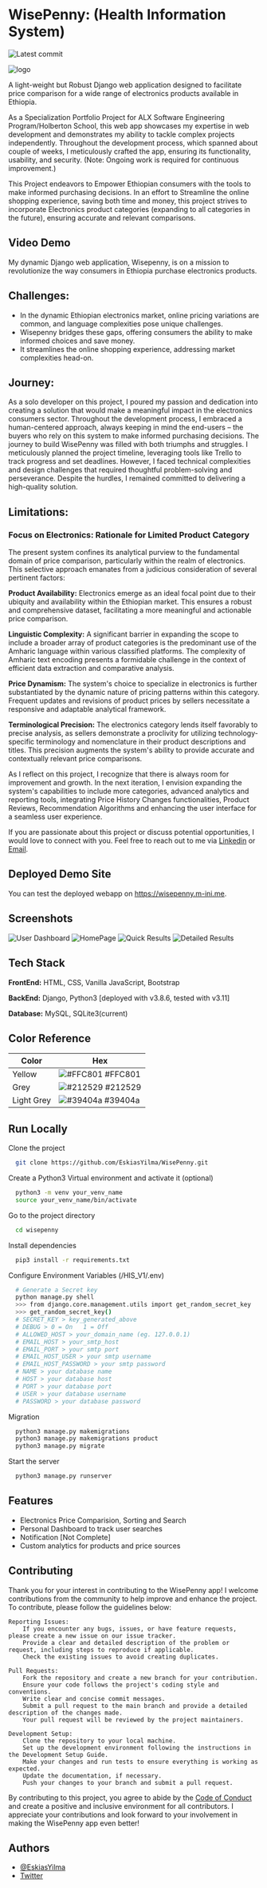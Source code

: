 
# WisePenny: (Health Information System)
![Latest commit](https://img.shields.io/github/last-commit/EskiasYilma/WisePenny?style=round-square)

![logo](https://github.com/EskiasYilma/WisePenny/blob/main/product/static/wisepenny/logo_x.png)

A light-weight but Robust Django web application designed to facilitate price comparison for a wide range of electronics products available in Ethiopia.

As a Specialization Portfolio Project for ALX Software Engineering Program/Holberton School, this web app showcases my expertise in web development and demonstrates my ability to tackle complex projects independently. Throughout the development process, which spanned about couple of weeks, I meticulously crafted the app, ensuring its functionality, usability, and security. (Note: Ongoing work is required for continuous improvement.)

This Project endeavors to Empower Ethiopian consumers with the tools to make informed purchasing decisions. In an effort to Streamline the online shopping experience, saving both time and money, this project strives to incorporate Electronics product categories (expanding to all categories in the future), ensuring accurate and relevant comparisons.

## Video Demo



My dynamic Django web application, Wisepenny, is on a mission to revolutionize the way consumers in Ethiopia purchase electronics products.

## Challenges:

- In the dynamic Ethiopian electronics market, online pricing variations are common, and language complexities pose unique challenges.
- Wisepenny bridges these gaps, offering consumers the ability to make informed choices and save money.
- It streamlines the online shopping experience, addressing market complexities head-on.

## Journey:

As a solo developer on this project, I poured my passion and dedication into creating a solution that would make a meaningful impact in the electronics consumers sector. Throughout the development process, I embraced a human-centered approach, always keeping in mind the end-users – the buyers who rely on this system to make informed purchasing decisions.
The journey to build WisePenny was filled with both triumphs and struggles. I meticulously planned the project timeline, leveraging tools like Trello to track progress and set deadlines. However, I faced technical complexities and design challenges that required thoughtful problem-solving and perseverance. Despite the hurdles, I remained committed to delivering a high-quality solution.

## Limitations:

### Focus on Electronics: Rationale for Limited Product Category

The present system confines its analytical purview to the fundamental domain of price comparison, particularly within the realm of electronics. This selective approach emanates from a judicious consideration of several pertinent factors:

**Product Availability:** Electronics emerge as an ideal focal point due to their ubiquity and availability within the Ethiopian market. This ensures a robust and comprehensive dataset, facilitating a more meaningful and actionable price comparison.

**Linguistic Complexity:** A significant barrier in expanding the scope to include a broader array of product categories is the predominant use of the Amharic language within various classified platforms. The complexity of Amharic text encoding presents a formidable challenge in the context of efficient data extraction and comparative analysis.

**Price Dynamism:** The system's choice to specialize in electronics is further substantiated by the dynamic nature of pricing patterns within this category. Frequent updates and revisions of product prices by sellers necessitate a responsive and adaptable analytical framework.

**Terminological Precision:** The electronics category lends itself favorably to precise analysis, as sellers demonstrate a proclivity for utilizing technology-specific terminology and nomenclature in their product descriptions and titles. This precision augments the system's ability to provide accurate and contextually relevant price comparisons.

As I reflect on this project, I recognize that there is always room for improvement and growth. In the next iteration, I envision expanding the system's capabilities to include more categories, advanced analytics and reporting tools, integrating Price History Changes functionalities, Product Reviews, Recommendation Algorithms and enhancing the user interface for a seamless user experience.

If you are passionate about this project or discuss potential opportunities, I would love to connect with you. Feel free to reach out to me via [Linkedin](https://www.linkedin.com/in/eskiasyilma) or [Email](eskias@m-ini.me).

## Deployed Demo Site
You can test the deployed webapp on https://wisepenny.m-ini.me.


## Screenshots
![User Dashboard](https://github.com/EskiasYilma/Mini-HIS/assets/113903630/069ebb66-e287-43cb-b2f3-058647ccd18b)
![HomePage](https://github.com/EskiasYilma/Mini-HIS/assets/113903630/bb8cf2a9-f1d6-4318-8be1-03cdb5fe3bd1)
![Quick Results](https://github.com/EskiasYilma/Mini-HIS/assets/113903630/f9a8eda8-2413-4b40-ab2c-fd2749dbe634)
![Detailed Results](https://github.com/EskiasYilma/Mini-HIS/blob/master/screenshots/patient_dash.png)


## Tech Stack

**FrontEnd:** HTML, CSS, Vanilla JavaScript, Bootstrap

**BackEnd:** Django, Python3 [deployed with v3.8.6, tested with v3.11]

**Database:** MySQL, SQLite3(current)


## Color Reference

| Color             | Hex                                                                |
| ----------------- | ------------------------------------------------------------------ |
| Yellow | ![#FFC801](https://via.placeholder.com/10/ffc801?text=+) #FFC801 |
| Grey | ![#212529](https://via.placeholder.com/10/212529?text=+) #212529 |
| Light Grey | ![#39404a](https://via.placeholder.com/10/39404a?text=+) #39404a |

## Run Locally

Clone the project

```bash
  git clone https://github.com/EskiasYilma/WisePenny.git
```

Create a Python3 Virtual environment and activate it (optional)

```bash
  python3 -m venv your_venv_name
  source your_venv_name/bin/activate
```

Go to the project directory

```bash
  cd wisepenny
```

Install dependencies

```bash
  pip3 install -r requirements.txt
```

Configure Environment Variables (/HIS_V1/.env)

```bash
  # Generate a Secret key
  python manage.py shell
  >>> from django.core.management.utils import get_random_secret_key
  >>> get_random_secret_key()
  # SECRET_KEY > key_generated_above
  # DEBUG > 0 = On   1 = Off
  # ALLOWED_HOST > your_domain_name (eg. 127.0.0.1)
  # EMAIL_HOST > your_smtp_host
  # EMAIL_PORT > your smtp port
  # EMAIL_HOST_USER > your smtp username
  # EMAIL_HOST_PASSWORD > your smtp password
  # NAME > your database name
  # HOST > your database host
  # PORT > your database port
  # USER > your database username
  # PASSWORD > your database password
```

Migration

```bash
  python3 manage.py makemigrations
  python3 manage.py makemigrations product
  python3 manage.py migrate
```

Start the server

```bash
  python3 manage.py runserver
```

## Features

- Electronics Price Comparision, Sorting and Search
- Personal Dashboard to track user searches
- Notification [Not Complete]
- Custom analytics for products and price sources

## Contributing

Thank you for your interest in contributing to the WisePenny app! I welcome contributions from the community to help improve and enhance the project. To contribute, please follow the guidelines below:

    Reporting Issues:
        If you encounter any bugs, issues, or have feature requests, please create a new issue on our issue tracker.
        Provide a clear and detailed description of the problem or request, including steps to reproduce if applicable.
        Check the existing issues to avoid creating duplicates.

    Pull Requests:
        Fork the repository and create a new branch for your contribution.
        Ensure your code follows the project's coding style and conventions.
        Write clear and concise commit messages.
        Submit a pull request to the main branch and provide a detailed description of the changes made.
        Your pull request will be reviewed by the project maintainers.

    Development Setup:
        Clone the repository to your local machine.
        Set up the development environment following the instructions in the Development Setup Guide.
        Make your changes and run tests to ensure everything is working as expected.
        Update the documentation, if necessary.
        Push your changes to your branch and submit a pull request.

By contributing to this project, you agree to abide by the [Code of Conduct](https://github.com/EskiasYilma/WisePenny/blob/master/CODE_OF_CONDUCT.md) and create a positive and inclusive environment for all contributors.
I appreciate your contributions and look forward to your involvement in making the WisePenny app even better!

## Authors

- [@EskiasYilma](https://www.github.com/EskiasYilma)
- [Twitter](https://twitter.com/eskiasyilma)
